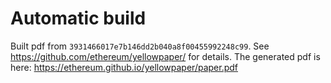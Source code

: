 # Automatic build
Built pdf from `3931466017e7b146dd2b040a8f00455992248c99`. See https://github.com/ethereum/yellowpaper/ for details.
The generated pdf is here: https://ethereum.github.io/yellowpaper/paper.pdf
